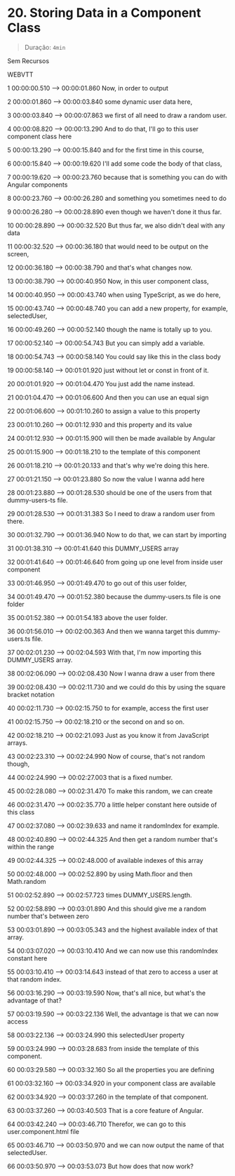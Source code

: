 # 20. Storing Data in a Component Class

> Duração: `4min`

Sem Recursos

WEBVTT

1
00:00:00.510 --> 00:00:01.860
<v Maximilian>Now, in order to output</v>

2
00:00:01.860 --> 00:00:03.840
some dynamic user data here,

3
00:00:03.840 --> 00:00:07.863
we first of all need to draw a random user.

4
00:00:08.820 --> 00:00:13.290
And to do that, I'll go to this user component class here

5
00:00:13.290 --> 00:00:15.840
and for the first time in this course,

6
00:00:15.840 --> 00:00:19.620
I'll add some code the body of that class,

7
00:00:19.620 --> 00:00:23.760
because that is something you can do with Angular components

8
00:00:23.760 --> 00:00:26.280
and something you sometimes need to do

9
00:00:26.280 --> 00:00:28.890
even though we haven't done it thus far.

10
00:00:28.890 --> 00:00:32.520
But thus far, we also didn't deal with any data

11
00:00:32.520 --> 00:00:36.180
that would need to be output on the screen,

12
00:00:36.180 --> 00:00:38.790
and that's what changes now.

13
00:00:38.790 --> 00:00:40.950
Now, in this user component class,

14
00:00:40.950 --> 00:00:43.740
when using TypeScript, as we do here,

15
00:00:43.740 --> 00:00:48.740
you can add a new property, for example, selectedUser,

16
00:00:49.260 --> 00:00:52.140
though the name is totally up to you.

17
00:00:52.140 --> 00:00:54.743
But you can simply add a variable.

18
00:00:54.743 --> 00:00:58.140
You could say like this in the class body

19
00:00:58.140 --> 00:01:01.920
just without let or const in front of it.

20
00:01:01.920 --> 00:01:04.470
You just add the name instead.

21
00:01:04.470 --> 00:01:06.600
And then you can use an equal sign

22
00:01:06.600 --> 00:01:10.260
to assign a value to this property

23
00:01:10.260 --> 00:01:12.930
and this property and its value

24
00:01:12.930 --> 00:01:15.900
will then be made available by Angular

25
00:01:15.900 --> 00:01:18.210
to the template of this component

26
00:01:18.210 --> 00:01:20.133
and that's why we're doing this here.

27
00:01:21.150 --> 00:01:23.880
So now the value I wanna add here

28
00:01:23.880 --> 00:01:28.530
should be one of the users from that dummy-users-ts file.

29
00:01:28.530 --> 00:01:31.383
So I need to draw a random user from there.

30
00:01:32.790 --> 00:01:36.940
Now to do that, we can start by importing

31
00:01:38.310 --> 00:01:41.640
this DUMMY_USERS array

32
00:01:41.640 --> 00:01:46.640
from going up one level from inside user component

33
00:01:46.950 --> 00:01:49.470
to go out of this user folder,

34
00:01:49.470 --> 00:01:52.380
because the dummy-users.ts file is one folder

35
00:01:52.380 --> 00:01:54.183
above the user folder.

36
00:01:56.010 --> 00:02:00.363
And then we wanna target this dummy-users.ts file.

37
00:02:01.230 --> 00:02:04.593
With that, I'm now importing this DUMMY_USERS array.

38
00:02:06.090 --> 00:02:08.430
Now I wanna draw a user from there

39
00:02:08.430 --> 00:02:11.730
and we could do this by using the square bracket notation

40
00:02:11.730 --> 00:02:15.750
to for example, access the first user

41
00:02:15.750 --> 00:02:18.210
or the second on and so on.

42
00:02:18.210 --> 00:02:21.093
Just as you know it from JavaScript arrays.

43
00:02:23.310 --> 00:02:24.990
Now of course, that's not random though,

44
00:02:24.990 --> 00:02:27.003
that is a fixed number.

45
00:02:28.080 --> 00:02:31.470
To make this random, we can create

46
00:02:31.470 --> 00:02:35.770
a little helper constant here outside of this class

47
00:02:37.080 --> 00:02:39.633
and name it randomIndex for example.

48
00:02:40.890 --> 00:02:44.325
And then get a random number that's within the range

49
00:02:44.325 --> 00:02:48.000
of available indexes of this array

50
00:02:48.000 --> 00:02:52.890
by using Math.floor and then Math.random

51
00:02:52.890 --> 00:02:57.723
times DUMMY_USERS.length.

52
00:02:58.890 --> 00:03:01.890
And this should give me a random number that's between zero

53
00:03:01.890 --> 00:03:05.343
and the highest available index of that array.

54
00:03:07.020 --> 00:03:10.410
And we can now use this randomIndex constant here

55
00:03:10.410 --> 00:03:14.643
instead of that zero to access a user at that random index.

56
00:03:16.290 --> 00:03:19.590
Now, that's all nice, but what's the advantage of that?

57
00:03:19.590 --> 00:03:22.136
Well, the advantage is that we can now access

58
00:03:22.136 --> 00:03:24.990
this selectedUser property

59
00:03:24.990 --> 00:03:28.683
from inside the template of this component.

60
00:03:29.580 --> 00:03:32.160
So all the properties you are defining

61
00:03:32.160 --> 00:03:34.920
in your component class are available

62
00:03:34.920 --> 00:03:37.260
in the template of that component.

63
00:03:37.260 --> 00:03:40.503
That is a core feature of Angular.

64
00:03:42.240 --> 00:03:46.710
Therefor, we can go to this user.component.html file

65
00:03:46.710 --> 00:03:50.970
and we can now output the name of that selectedUser.

66
00:03:50.970 --> 00:03:53.073
But how does that now work?

